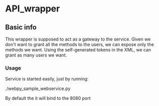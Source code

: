 # API_wrapper

## Basic info
This wrapper is supposed to act as a gateway to the service. Given we don't want to grant all the methods to the users, we can expose only the methods we want. Using the self-generated tokens in the XML, we can grant as many users we want.

### Usage
Service is started easily, just by running:

./webpy_sample_webservice.py

By default the it will bind to the 8080 port


